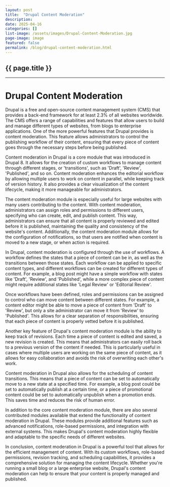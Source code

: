 ```yaml
---
layout: post
title:  "Drupal Content Moderation"
description: 
date: 2025-04-16
categories: []
list-image: /assets/images/Drupal-Content-Moderation.jpg
page-image: image
featured: false
permalink: /blog/drupal-content-moderation.html
---
```

## {{ page.title }}
---
# Drupal Content Moderation

Drupal is a free and open-source content management system (CMS) that provides a back-end framework for at least 2.3% of all websites worldwide. The CMS offers a range of capabilities and features that allow users to build and manage different types of websites, from blogs to enterprise applications. One of the more powerful features that Drupal provides is content moderation. This feature allows administrators to control the publishing workflow of their content, ensuring that every piece of content goes through the necessary steps before being published.

Content moderation in Drupal is a core module that was introduced in Drupal 8. It allows for the creation of custom workflows to manage content through different stages, or 'transitions', such as 'Draft', 'Review', 'Published', and so on. Content moderation enhances the editorial workflow by allowing multiple users to work on content in parallel, while keeping track of version history. It also provides a clear visualization of the content lifecycle, making it more manageable for administrators.

The content moderation module is especially useful for large websites with many users contributing to the content. With content moderation, administrators can assign roles and permissions to different users, specifying who can create, edit, and publish content. This way, administrators can ensure that all content is properly reviewed and edited before it is published, maintaining the quality and consistency of the website's content. Additionally, the content moderation module allows for the configuration of notifications, so that users are notified when content is moved to a new stage, or when action is required.

In Drupal, content moderation is configured through the use of workflows. A workflow defines the states that a piece of content can be in, as well as the transitions between those states. Each workflow can be applied to specific content types, and different workflows can be created for different types of content. For example, a blog post might have a simple workflow with states like 'Draft', 'Review', and 'Published', while a more complex piece of content might require additional states like 'Legal Review' or 'Editorial Review'. 

Once workflows have been defined, roles and permissions can be assigned to control who can move content between different states. For example, a content editor might be able to move a piece of content from 'Draft' to 'Review', but only a site administrator can move it from 'Review' to 'Published'. This allows for a clear separation of responsibilities, ensuring that each piece of content is properly vetted before it is published.

Another key feature of Drupal's content moderation module is the ability to keep track of revisions. Each time a piece of content is edited and saved, a new revision is created. This means that administrators can easily roll back to a previous version of the content if needed. This is particularly useful in cases where multiple users are working on the same piece of content, as it allows for easy collaboration and avoids the risk of overwriting each other's work.

Content moderation in Drupal also allows for the scheduling of content transitions. This means that a piece of content can be set to automatically move to a new state at a specified time. For example, a blog post could be set to automatically publish at a certain time, or a piece of promotional content could be set to automatically unpublish when a promotion ends. This saves time and reduces the risk of human error.

In addition to the core content moderation module, there are also several contributed modules available that extend the functionality of content moderation in Drupal. These modules provide additional features such as advanced notifications, role-based permissions, and integration with external systems. This makes Drupal's content moderation highly flexible and adaptable to the specific needs of different websites.

In conclusion, content moderation in Drupal is a powerful tool that allows for the efficient management of content. With its custom workflows, role-based permissions, revision tracking, and scheduling capabilities, it provides a comprehensive solution for managing the content lifecycle. Whether you're running a small blog or a large enterprise website, Drupal's content moderation can help to ensure that your content is properly managed and published.
